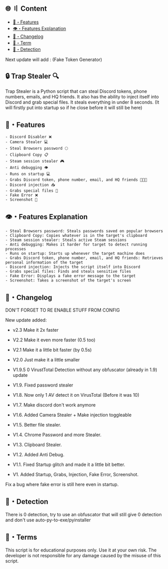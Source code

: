 ## 🌐 〢 Content
- [🔰・Features](#features)
- [👁️・Features Explanation](#explanation)
- [📝・Changelog](#changelog)
- [💼・Term](#terms)
- [🔎・Detection](#Detection)

Next update will add : (Fake Token Generator)

## 🔒 Trap Stealer 🔍
Trap Stealer is a Python script that can steal Discord tokens, phone numbers, emails, and HQ friends. It also has the ability to inject itself into Discord and grab special files. It steals everything in under 8 seconds. (It will firstly put into startup so if he close before it will still be here)

## <a id="features"></a>🔰・Features
```
- Discord Disabler ❌
- Camera Stealer 💻
- Steal Browsers password 🌕
- Clipboard Copy 📋
- Steam session stealer 🎮
- Anti debugging 👁️
- Runs on startup 💻
- Grabs Discord token, phone number, email, and HQ friends 📱📧👥
- Discord injection 📥
- Grabs special files 📂
- Fake Error ❌
- Screenshot 📸
```

## <a id="explanation"></a>👁️・Features Explanation
```
- Steal Browsers password: Steals passwords saved on popular browsers
- Clipboard Copy: Copies whatever is in the target's clipboard
- Steam session stealer: Steals active Steam sessions
- Anti debugging: Makes it harder for target to detect running processes
- Runs on startup: Starts up whenever the target machine does
- Grabs Discord token, phone number, email, and HQ friends: Retrieves personal information of the target
- Discord injection: Injects the script itself into Discord
- Grabs special files: Finds and steals sensitive files
- Fake Error: Displays a fake error message to the target
- Screenshot: Takes a screenshot of the target's screen
```

## <a id="changelog"></a>📝・Changelog
DON'T FORGET TO RE ENABLE STUFF FROM CONFIG

New update added:
- v2.3 Make it 2x faster

- V2.2 Make it even more faster (0.5 too)
- V2.1 Make it a little bit faster (by 0.5s)
- V2.0 Just make it a little smaller
- V1.9.5 0 VirustTotal Detection without any obfuscator (already in 1.9) update
- V1.9. Fixed password stealer
- V1.8. Now only 1 AV detect it on VirusTotal (Before it was 10) 
- V1.7. Make discord don't work anymore
- V1.6. Added Camera Stealer + Make injection toggleable
- V1.5. Better file stealer.
- V1.4. Chrome Password and more Stealer.
- V1.3. Clipboard Stealer.
- V1.2. Added Anti Debug.
- V1.1. Fixed Startup glitch and made it a little bit better.

- V1. Added Startup, Grabs, Injection, Fake Error, Screenshot.

Fix a bug where fake error is still here even in startup.

## <a id="Detection"></a>🔎・Detection

There is 0 detection, try to use an obfuscator that will still give 0 detection and don't use auto-py-to-exe/pyinstaller
## <a id="terms"></a>💼・Terms
This script is for educational purposes only. Use it at your own risk. The developer is not responsible for any damage caused by the misuse of this script.
